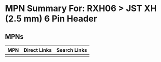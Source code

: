 



# MPN Summary For: RXH06 > JST XH (2.5 mm) 6 Pin Header

## MPNs
  

|MPN|Direct Links|Search Links|
| :--- | :--- | :--- |
||||
